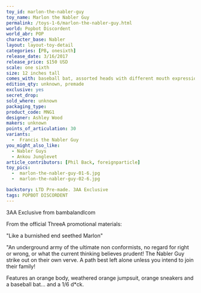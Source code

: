 ```yaml
---
toy_id: marlon-the-nabler-guy
toy_name: Marlon the Nabler Guy
permalink: /toys-1-6/marlon-the-nabler-guy.html
world: Popbot Discordent
world_abr: POP
character_base: Nabler
layout: layout-toy-detail
categories: [PB, onesixth]
release_date: 3/16/2017
release_price: $150 USD
scale: one sixth
size: 12 inches tall
comes_with: baseball bat, assorted heads with different mouth expressions and gas tube x3, R-Rated package with poster, Bot JJ
edition_qty: unknown, premade
exclusive: yes
secret_drop:
sold_where: unknown
packaging_type: 
product_code: MNG1
designer: Ashley Wood
makers: unknown
points_of_articulation: 30
variants: 
  -  Francis the Nabler Guy
you_might_also_like:
  - Nabler Guys
  - Ankou Junglevet
article_contributors: [Phil Back, foreignparticle]
toy_pics:
  -  marlon-the-nabler-guy-01-6.jpg
  -  marlon-the-nabler-guy-02-6.jpg  

backstory: LTD Pre-made. 3AA Exclusive
tags: POPBOT DISCORDENT
---
```

3AA Exclusive from bambalandlcom

From the official ThreeA promotional materials: 

"Like a burnished end seethed Marlon"

"An underground army of the ultimate non conformists, no regard for right or wrong, or what the current thinking believes prudent! The Nabler Guy strike out on their own verve. A path best left alone unless you intend to join their family!

Features an orange body, weathered orange jumpsuit, orange sneakers and a baseball bat... and a 1/6 d*ck.  